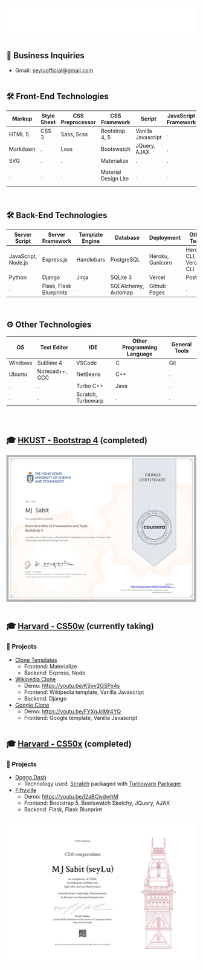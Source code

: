 <!---
seyLu/seyLu is a ✨ special ✨ repository because its `README.md` (this file) appears on your GitHub profile.
You can click the Preview link to take a look at your changes.
--->

<div align="center">
    <img src="svg/seyLu-name.svg" alt="seyLu-name">
</div>
<br>

## 📧 Business Inquiries
- Gmail: seyluofficial@gmail.com 
<br><br>

## 🛠 Front-End Technologies
|Markup   |Style Sheet |CSS Preprocessor |CSS Framework        |Script             |JavaScript Framework |Other Tools              |
|---------|------------|-----------------|---------------------|-------------------|---------------------|-------------------------|
|HTML 5   |CSS 3       |Sass, Scss       |Bootstrap 4, 5       |Vanilla Javascript |.                    |Emmet                    |
|Markdown |.           |Less             |Bootswatch           |JQuery, AJAX       |.                    |Onchange, Node-scss      |
|SVG      |.           |.                |Materialize          |.                  |.                    |Parallelshell            |
|.        |.           |.                |Material Design Lite |.                  |.                    |Http-server, Lite-server |

<br>

## 🛠 Back-End Technologies
|Server Script       |Server Framework        |Template Engine |Database            |Deployment       |Other Tools            |
|--------------------|------------------------|----------------|--------------------|-----------------|-----------------------|
|JavaScript, Node.js |Express.js              |Handlebars      |PostgreSQL          |Heroku, Gunicorn |Heroku CLI, Vercel CLI |
|Python              |Django                  |Jinja           |SQLite 3            |Vercel           |Postman                |
|.                   |Flask, Flask Blueprints |.               |SQLAlchemy, Automap |Github Pages     |.                      |

<br>

## ⚙️ Other Technologies
|OS      |Text Editor      |IDE                   |Other Programming Language |General Tools |
|--------|-----------------|----------------------|---------------------------|--------------|
|Windows |Sublime 4        |VSCode                |C                          |Git           |
|Ubuntu  |Notepad++, GCC   |NetBeans              |C++                        |.             |
|.       |.                |Turbo C++             |Java                       |.             |
|.       |.                |Scratch, Turbowarp    |.                          |.             |

<br><br>

## 🎓 [HKUST - Bootstrap 4](https://www.coursera.org/learn/bootstrap-4) (completed)

[![Bootstrap 4 Certificate](./certificates/Bootstrap4%20Certificate.svg)](https://www.coursera.org/account/accomplishments/verify/MLS52X3RV24C)
<br><br>

## 🎓 [Harvard - CS50w](https://cs50.harvard.edu/web/2020/) (currently taking)

### 🚀 Projects

- [Clone Templates](https://clone-template-seylu.vercel.app) 
    - Frontend: Materialize
    - Backend: Express, Node
- [Wikipedia Clone](https://wikipedia-clone-seylu.herokuapp.com/)
    - Demo: https://youtu.be/KSov2QSPx4s
    - Frontend: Wikipedia template, Vanilla Javascript
    - Backend: Django
- [Google Clone](https://google-clone-seylu.vercel.app/)
    - Demo: https://youtu.be/FYXgJcMr4YQ
    - Frontend: Google template, Vanilla Javascript
<br><br>

## 🎓 [Harvard - CS50x](https://cs50.harvard.edu/x/2022/) (completed)

### 🚀 Projects

- [Doggo Dash](https://seylu.github.io/doggo-dash/) 
    - Technology used: [Scratch](https://scratch.mit.edu/) packaged with [Turbowarp Packager](https://packager.turbowarp.org/)
- [Fiftyville](https://fiftyville.herokuapp.com/)
    - Demo: https://youtu.be/l2aBCjvdwhM
    - Frontend: Bootstrap 5, Bootswatch Sketchy, JQuery, AJAX
    - Backend: Flask, Flask Blueprint

[![CS50x Certificate](./certificates/CS50x%20Certificate.svg)](https://certificates.cs50.io/f18555fa-40f9-42fd-9fe2-11a878c3cbf7.pdf?size=letter)